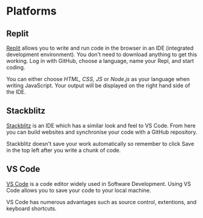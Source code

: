 # Platforms

## Replit

[Replit](https://replit.com) allows you to write and run code in the browser in an IDE (integrated development environment). You don't need to download anything to get this working. Log in with GitHub, choose a language, name your Repl, and start coding.

You can either choose _HTML, CSS, JS_ or _Node.js_ as your language when writing JavaScript. Your output will be displayed on the right hand side of the IDE.

## Stackblitz

[Stackblitz](https://stackblitz.com/) is an IDE which has a similar look and feel to VS Code. From here you can build websites and synchronise your code with a GitHub repository.

Stackblitz doesn't save your work automatically so remember to click Save in the top left after you write a chunk of code.

## VS Code

[VS Code](https://code.visualstudio.com/) is a code editor widely used in Software Development. Using VS Code allows you to save your code to your local machine.

VS Code has numerous advantages such as source control, extentions, and keyboard shortcuts.
